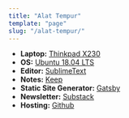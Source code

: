 ```yaml
---
title: "Alat Tempur"
template: "page"
slug: "/alat-tempur/"
---
```


- **Laptop:** [Thinkpad X230](https://www.lenovo.com/gb/en/laptops/thinkpad/x-series/x230/)
- **OS:** [Ubuntu 18.04 LTS](https://ubuntu.com/)
- **Editor:** [SublimeText](https://www.sublimetext.com/)
- **Notes:** [Keep](https://keep.google.com/)
- **Static Site Generator:** [Gatsby](https://gatsbyjs.org)
- **Newsletter:** [Substack](https://substack.com)
- **Hosting:** [Github](https://github.com)

<!-- - **Code Syntax Theme:** Adaptive.sublime-theme -->
<!-- - **Syntax Highlighting:** [ayu-mirage](https://github.com/dempfi/ayu) -->
<!-- - **Notes:** [SimpleNote](https://simplenote.com/) -->
<!-- - **Hosting:** [Netlify](https://netlify.com) (blog), [Heroku](https://heroku.com) (API) -->
